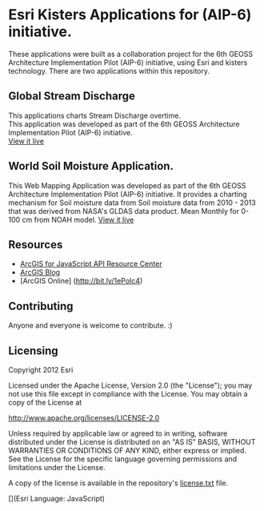 # Esri Kisters Applications for (AIP-6) initiative.

These applications were built as a collaboration project for the 6th GEOSS Architecture Implementation Pilot (AIP-6) initiative, using
Esri and kisters technology.  There are two applications within this repository.

## Global Stream Discharge
This applications charts Stream Discharge overtime.  
This application was developed as part of the 6th GEOSS Architecture Implementation Pilot (AIP-6) initiative.  
[View it live](http://dtc-sci01.esri.com/kistersStreamGauge/)

## World Soil Moisture Application.
This Web Mapping Application was developed as part of the 6th GEOSS Architecture Implementation Pilot (AIP-6) initiative.  It provides a charting mechanism for Soil moisture data from Soil moisture data from 2010 - 2013 that was derived from NASA's GLDAS data product. Mean Monthly for 0-100 cm from NOAH model.
[View it live](http://ec2-54-225-249-9.compute-1.amazonaws.com/kisters/index.html?appid=eaaa17b657584efca519a7243d52624d)

## Resources

* [ArcGIS for JavaScript API Resource Center](http://help.arcgis.com/en/webapi/javascript/arcgis/index.html)
* [ArcGIS Blog](http://blogs.esri.com/esri/arcgis/)
* [ArcGIS Online] (http://bit.ly/1ePoIc4)

## Contributing

Anyone and everyone is welcome to contribute. :)

## Licensing
Copyright 2012 Esri

Licensed under the Apache License, Version 2.0 (the "License");
you may not use this file except in compliance with the License.
You may obtain a copy of the License at

   http://www.apache.org/licenses/LICENSE-2.0

Unless required by applicable law or agreed to in writing, software
distributed under the License is distributed on an "AS IS" BASIS,
WITHOUT WARRANTIES OR CONDITIONS OF ANY KIND, either express or implied.
See the License for the specific language governing permissions and
limitations under the License.

A copy of the license is available in the repository's [license.txt](https://raw.github.com/kevinsigwart/AGOL_MultiDimTemplate/master/license.txt) file.

[](Esri Language: JavaScript)